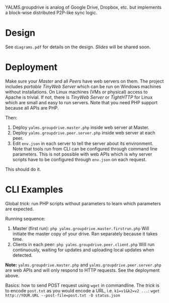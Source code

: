 
YALMS.groupdrive is analog of Google Drive, Dropbox, etc. but implements a block-wise distributed P2P-like sync logic. 


Design
=======
See `diagrams.pdf` for details on the design. *Slides* will be shared soon.

Deployment
=======

Make sure your *Master* and all *Peers* have web servers on them.  The project includes *portable TinyWeb Server* which can be run on Windows machines without installations. On Linux machines (VMs or physical) access to Apache is trivial.  If not, there is *TinyWeb Server* or *TightHTTP* for Linux which are small and easy to run servers.  Note that you need PHP support because all APIs are PHP.

Then:

1. Deploy `yalms.groupdrive.master.php` inside web server at Master.
2. Deploy `yalms.groupdrive.peer.server.php` inside web server at each peer. 
3. Edit `env.json` in each server to tell the server about its environment. Note that tools run from CLI can be configured through command line parameters. This is not possible with web APIs which is why server scripts have to be configured through `env.json` on each request. 

This should do it.

CLI Examples
==============

Global *trick*: run PHP scripts without parameters to learn which parameters are expected. 

Running sequence:

1. Master (first run): `php yalms.groupdrive.master.firstrun.php`  Will initiate the master copy of your drive. Ran separately because it takes time.
2. Clients in each peer: `php yalms.groupdrive.peer.client.php`  Will run continuously, waiting for updates and uploading local updates when detected. 

**Note:**  `yalms.groupdrive.master.php` and `yalms.groupdrive.peer.server.php` are web APIs and will only respond to HTTP requests.  See the deployment above. 



Basics: how to send POST request using `wget` in commandline. The *trick* is to encode `post.txt` as you would encode a URL, i.e. `k1=v1&k2=v2 ...`:
`wget http://YOUR.URL --post-file=post.txt -O status.json`


